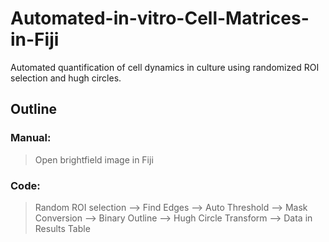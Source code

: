 # Automated-in-vitro-Cell-Matrices-in-Fiji

Automated quantification of cell dynamics in culture using randomized ROI selection and hugh circles. 

## Outline
### Manual:
> Open brightfield image in Fiji
  
### Code:
> Random ROI selection --> Find Edges --> Auto Threshold --> Mask Conversion --> Binary Outline --> Hugh Circle Transform --> Data in Results Table
